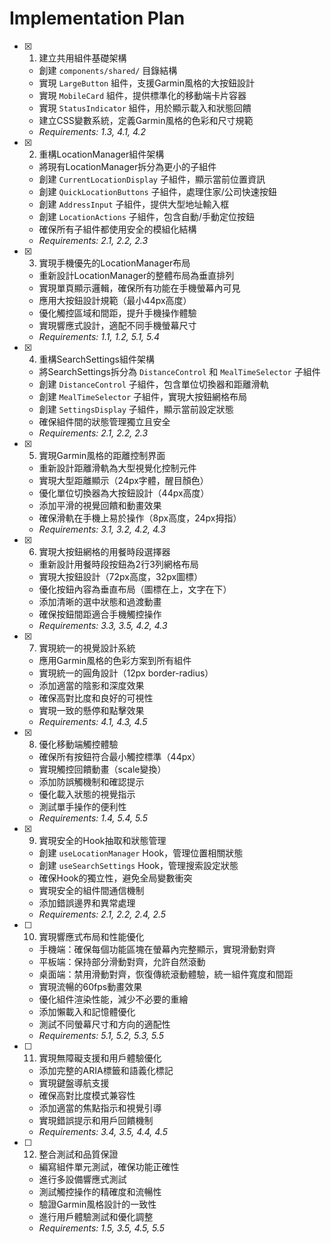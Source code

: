 # Implementation Plan

- [x] 1. 建立共用組件基礎架構





  - 創建 `components/shared/` 目錄結構
  - 實現 `LargeButton` 組件，支援Garmin風格的大按鈕設計
  - 實現 `MobileCard` 組件，提供標準化的移動端卡片容器
  - 實現 `StatusIndicator` 組件，用於顯示載入和狀態回饋
  - 建立CSS變數系統，定義Garmin風格的色彩和尺寸規範
  - _Requirements: 1.3, 4.1, 4.2_

- [x] 2. 重構LocationManager組件架構





  - 將現有LocationManager拆分為更小的子組件
  - 創建 `CurrentLocationDisplay` 子組件，顯示當前位置資訊
  - 創建 `QuickLocationButtons` 子組件，處理住家/公司快速按鈕
  - 創建 `AddressInput` 子組件，提供大型地址輸入框
  - 創建 `LocationActions` 子組件，包含自動/手動定位按鈕
  - 確保所有子組件都使用安全的模組化結構
  - _Requirements: 2.1, 2.2, 2.3_

- [x] 3. 實現手機優先的LocationManager布局





  - 重新設計LocationManager的整體布局為垂直排列
  - 實現單頁顯示邏輯，確保所有功能在手機螢幕內可見
  - 應用大按鈕設計規範（最小44px高度）
  - 優化觸控區域和間距，提升手機操作體驗
  - 實現響應式設計，適配不同手機螢幕尺寸
  - _Requirements: 1.1, 1.2, 5.1, 5.4_

- [x] 4. 重構SearchSettings組件架構





  - 將SearchSettings拆分為 `DistanceControl` 和 `MealTimeSelector` 子組件
  - 創建 `DistanceControl` 子組件，包含單位切換器和距離滑軌
  - 創建 `MealTimeSelector` 子組件，實現大按鈕網格布局
  - 創建 `SettingsDisplay` 子組件，顯示當前設定狀態
  - 確保組件間的狀態管理獨立且安全
  - _Requirements: 2.1, 2.2, 2.3_

- [x] 5. 實現Garmin風格的距離控制界面





  - 重新設計距離滑軌為大型視覺化控制元件
  - 實現大型距離顯示（24px字體，醒目顏色）
  - 優化單位切換器為大按鈕設計（44px高度）
  - 添加平滑的視覺回饋和動畫效果
  - 確保滑軌在手機上易於操作（8px高度，24px拇指）
  - _Requirements: 3.1, 3.2, 4.2, 4.3_

- [x] 6. 實現大按鈕網格的用餐時段選擇器









  - 重新設計用餐時段按鈕為2行3列網格布局
  - 實現大按鈕設計（72px高度，32px圖標）
  - 優化按鈕內容為垂直布局（圖標在上，文字在下）
  - 添加清晰的選中狀態和過渡動畫
  - 確保按鈕間距適合手機觸控操作
  - _Requirements: 3.3, 3.5, 4.2, 4.3_

- [x] 7. 實現統一的視覺設計系統



  - 應用Garmin風格的色彩方案到所有組件
  - 實現統一的圓角設計（12px border-radius）
  - 添加適當的陰影和深度效果
  - 確保高對比度和良好的可視性
  - 實現一致的懸停和點擊效果
  - _Requirements: 4.1, 4.3, 4.5_

- [x] 8. 優化移動端觸控體驗





  - 確保所有按鈕符合最小觸控標準（44px）
  - 實現觸控回饋動畫（scale變換）
  - 添加防誤觸機制和確認提示
  - 優化載入狀態的視覺指示
  - 測試單手操作的便利性
  - _Requirements: 1.4, 5.4, 5.5_

- [x] 9. 實現安全的Hook抽取和狀態管理






  - 創建 `useLocationManager` Hook，管理位置相關狀態
  - 創建 `useSearchSettings` Hook，管理搜索設定狀態
  - 確保Hook的獨立性，避免全局變數衝突
  - 實現安全的組件間通信機制
  - 添加錯誤邊界和異常處理
  - _Requirements: 2.1, 2.2, 2.4, 2.5_

- [ ] 10. 實現響應式布局和性能優化


  - 手機端：確保每個功能區塊在螢幕內完整顯示，實現滑動對齊
  - 平板端：保持部分滑動對齊，允許自然滾動
  - 桌面端：禁用滑動對齊，恢復傳統滾動體驗，統一組件寬度和間距
  - 實現流暢的60fps動畫效果
  - 優化組件渲染性能，減少不必要的重繪
  - 添加懶載入和記憶體優化
  - 測試不同螢幕尺寸和方向的適配性
  - _Requirements: 5.1, 5.2, 5.3, 5.5_

- [ ] 11. 實現無障礙支援和用戶體驗優化
  - 添加完整的ARIA標籤和語義化標記
  - 實現鍵盤導航支援
  - 確保高對比度模式兼容性
  - 添加適當的焦點指示和視覺引導
  - 實現錯誤提示和用戶回饋機制
  - _Requirements: 3.4, 3.5, 4.4, 4.5_

- [ ] 12. 整合測試和品質保證
  - 編寫組件單元測試，確保功能正確性
  - 進行多設備響應式測試
  - 測試觸控操作的精確度和流暢性
  - 驗證Garmin風格設計的一致性
  - 進行用戶體驗測試和優化調整
  - _Requirements: 1.5, 3.5, 4.5, 5.5_